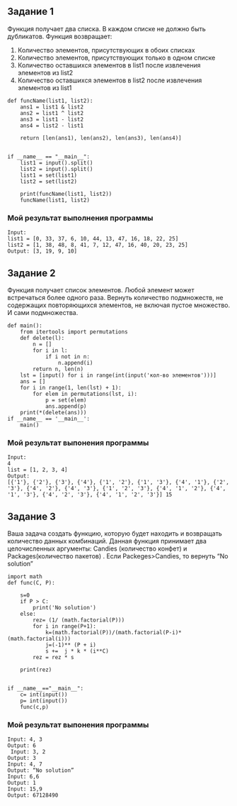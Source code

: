 ## Задание 1
Функция получает два списка. В каждом списке не должно быть дубликатов.
Функция возвращает:
1) Количество элементов, присутствующих в обоих списках
2) Количество элементов, присутствующих только в одном списке
3) Количество оставшихся элементов в list1 после извлечения элементов из list2
4) Количество оставшихся элементов в list2 после извлечения элементов из list1
``` Py
def funcName(list1, list2):
    ans1 = list1 & list2
    ans2 = list1 ^ list2
    ans3 = list1 - list2
    ans4 = list2 - list1
    
    return [len(ans1), len(ans2), len(ans3), len(ans4)]


if __name__ == "__main__":
    list1 = input().split()
    list2 = input().split()
    list1 = set(list1)
    list2 = set(list2)

    print(funcName(list1, list2))
    funcName(list1, list2)
```
### Мой результат выполнения программы
``` Py
Input: 
list1 = [0, 33, 37, 6, 10, 44, 13, 47, 16, 18, 22, 25]
list2 = [1, 38, 48, 8, 41, 7, 12, 47, 16, 40, 20, 23, 25]
Output: [3, 19, 9, 10]
```

## Задание 2
Функция получает список элементов. Любой элемент может встречаться более одного раза.
Вернуть количество подмножеств, не содержащих повторяющихся элементов, не включая пустое множество. И сами подмножества.

``` Py
def main():
    from itertools import permutations
    def delete(l):
        n = []
        for i in l:
            if i not in n:
                n.append(i)
        return n, len(n)
    lst = [input() for i in range(int(input('кол-во элементов')))]
    ans = []
    for i in range(1, len(lst) + 1):
        for elem in permutations(lst, i):
            p = set(elem)
            ans.append(p)
    print(*(delete(ans)))
if __name__ == '__main__':
    main()
```
### Мой результат выпонения программы
```
Input: 
4
list = [1, 2, 3, 4]
Output: 
[{'1'}, {'2'}, {'3'}, {'4'}, {'1', '2'}, {'1', '3'}, {'4', '1'}, {'2', '3'}, {'4', '2'}, {'4', '3'}, {'1', '2', '3'}, {'4', '1', '2'}, {'4', '1', '3'}, {'4', '2', '3'}, {'4', '1', '2', '3'}] 15
```

## Задание 3
Ваша задача создать функцию, которую будет находить и возвращать количество данных комбинаций. Данная функция принимает два целочисленных аргументы: Candies (количество конфет) и Packages(количество пакетов) .  Если Packeges>Candies, то вернуть “No solution”

``` Py
import math
def func(C, P):

    s=0
    if P > C:
        print('No solution')
    else:
        rez= (1/ (math.factorial(P))) 
        for i in range(P+1):
            k=(math.factorial(P))/(math.factorial(P-i)*(math.factorial(i)))
            j=(-1)** (P + i)
            s +=  j * k * (i**C)
        rez = rez * s

    print(rez)
   

if __name__=="__main__":
    c= int(input())
    p= int(input())
    func(c,p)
```
### Мой результат выпонения программы
```
Input: 4, 3
Output: 6
 Input: 3, 2
Output: 3
Input: 4, 7
Output: “No solution”
Input: 6,6
Output: 1
Input: 15,9
Output: 67128490

```